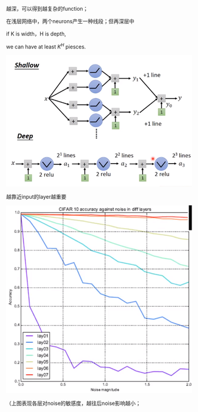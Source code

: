 越深，可以得到越复杂的function；



在浅层网络中，两个neurons产生一种线段；但再深层中



if K is width，H is depth,

we  can have at least $K^H$ piesces.



![image-20200514084819795](../imags/image-20200514084819795.png)

越靠近input的layer越重要

![image-20200514085300144](../imags/image-20200514085300144.png)

（上图表现各层对noise的敏感度，越往后noise影响越小；
